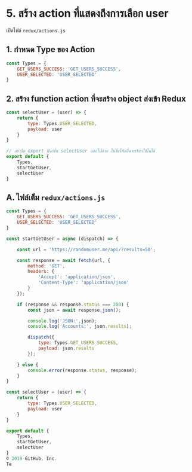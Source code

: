 
# 5. สร้าง action ที่แสดงถึงการเลือก user

เปิดไฟล์​ `redux/actions.js`

## 1. กำหนด Type ของ Action 

```js
const Types = {
    GET_USERS_SUCCESS: 'GET_USERS_SUCCESS',
    USER_SELECTED: 'USER_SELECTED'
}
```

## 2. สร้าง function action ที่จะสร้าง object ส่งเข้า Redux

```js
const selectUser = (user) => {
    return {
        type: Types.USER_SELECTED,
        payload: user
    }
}

// อย่าลืม export ฟังก์ชั่น selectUser ออกไปด้วย ไม่งั้นไฟล์อื่นจะเรียกใช้ไม่ได้
export default {
    Types,
    startGetUser,
    selectUser
} 
```

## A. ไฟล์เต็ม `redux/actions.js`

```js
const Types = {
    GET_USERS_SUCCESS: 'GET_USERS_SUCCESS',
    USER_SELECTED: 'USER_SELECTED'
}

const startGetUser = async (dispatch) => {

    const url = 'https://randomuser.me/api/?results=50';

    const response = await fetch(url, {
        method: 'GET',
        headers: {
            'Accept': 'application/json',
            'Content-Type': 'application/json'
        }
    });

    if (response && response.status === 200) {
        const json = await response.json();

        console.log('JSON:',json);
        console.log('Accounts:', json.results);

        dispatch({
            type: Types.GET_USERS_SUCCESS,
            payload: json.results
        });

    } else {
        console.error(response.status, response);
    }
}

const selectUser = (user) => {
    return {
        type: Types.USER_SELECTED,
        payload: user
    }
}

export default {
    Types,
    startGetUser,
    selectUser
}
© 2019 GitHub, Inc.
Te
```